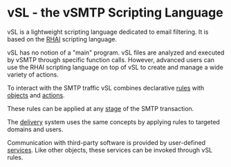 # vSL - the vSMTP Scripting Language

vSL is a lightweight scripting language dedicated to email filtering. It is based on the [RHAI] scripting language. 

[RHAI]: (https://rhai.rs/)

vSL has no notion of a "main" program. vSL files are analyzed and executed by vSMTP through specific function calls. However, advanced users can use the RHAI scripting language on top of vSL to create and manage a wide variety of actions.

To interact with the SMTP traffic vSL combines declarative [rules] with [objects] and [actions].

[rules]: rules.md
[objects]: objects.md
[actions]: actions.md

These rules can be applied at any [stage] of the SMTP transaction.

[stage]: stages.md

The [delivery] system uses the same concepts by applying rules to targeted domains and users.

[delivery]: delivery.md

Communication with third-party software is provided by user-defined [services]. Like other objects, these services can be invoked through vSL rules.

[services]: services.md